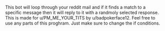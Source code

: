 This bot will loop through your reddit mail and if it finds a match to a specific message then it will reply to it with a randmoly selected 
response.  This is made for u/PM_ME_YOUR_TITS by u/badpokerface12.  Feel free to use any parts of this proghram.
Just make sure to change the if conditions. 
